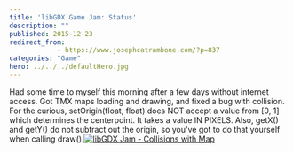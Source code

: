 ```yaml
---
title: 'libGDX Game Jam: Status'
description: ""
published: 2015-12-23
redirect_from: 
            - https://www.josephcatrambone.com/?p=837
categories: "Game"
hero: ../../../defaultHero.jpg
---
```

Had some time to myself this morning after a few days without internet access. Got TMX maps loading and drawing, and fixed a bug with collision. For the curious, setOrigin(float, float) does NOT accept a value from \[0, 1] which determines the centerpoint. It takes a value IN PIXELS. Also, getX() and getY() do not subtract out the origin, so you've got to do that yourself when calling draw().[![libGDX Jam - Collisions with Map](http://www.josephcatrambone.com/wp-content/uploads/2015/12/day_four_collision.gif)](./img/wp-content-uploads-2015-12-day_four_collision.gif)
